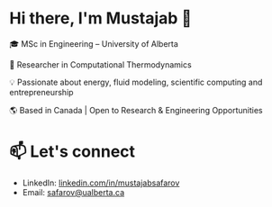 # Hi there, I'm Mustajab 👋

🎓 MSc in Engineering – University of Alberta  

🔬 Researcher in Computational Thermodynamics

💡 Passionate about energy, fluid modeling, scientific computing and entrepreneurship

🌎 Based in Canada | Open to Research & Engineering Opportunities

# 📫 Let's connect
- LinkedIn: [linkedin.com/in/mustajabsafarov](https://www.linkedin.com/in/mustajab-safarov/)
- Email: safarov@ualberta.ca
